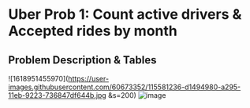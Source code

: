 # Uber Prob 1: Count active drivers & Accepted rides by month

## Problem Description & Tables
![1618951455970](https://user-images.githubusercontent.com/60673352/115581236-d1494980-a295-11eb-9223-736847df644b.jpg &s=200)
![image](https://user-images.githubusercontent.com/60673352/115581719-4452c000-a296-11eb-8b18-a6844392a079.png)
